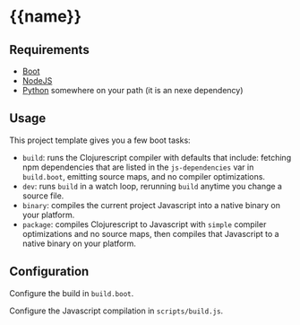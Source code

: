 # {{name}}

## Requirements

- [Boot](https://github.com/boot-clj/boot)
- [NodeJS](https://nodejs.org/)
- [Python](https://www.python.org/) somewhere on your path (it is an nexe dependency)

## Usage


This project template gives you a few boot tasks:

- `build`: runs the Clojurescript compiler with defaults that include: fetching npm dependencies that are listed in the `js-dependencies` var in `build.boot`, emitting source maps, and no compiler optimizations.
- `dev`: runs `build` in a watch loop, rerunning `build` anytime you change a source file.
- `binary`: compiles the current project Javascript into a native binary on your platform.
- `package`: compiles Clojurescript to Javascript with `simple` compiler optimizations and no source maps, then compiles that Javascript to a native binary on your platform.


## Configuration

Configure the build in `build.boot`.

Configure the Javascript compilation in `scripts/build.js`.


